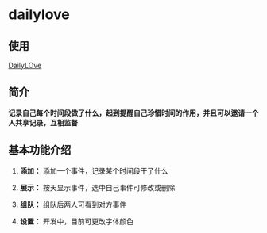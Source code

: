 # dailylove

## 使用
[DailyLOve](http://dailylove.tcualhp.cn:8080/dailylove/)

## 简介
**记录自己每个时间段做了什么，起到提醒自己珍惜时间的作用，并且可以邀请一个人共享记录，互相监督**

## 基本功能介绍
1. **添加：** 添加一个事件，记录某个时间段干了什么

2.  **展示：** 按天显示事件，选中自己事件可修改或删除
3.  **组队：** 组队后两人可看到对方事件
4.  **设置：** 开发中，目前可更改字体颜色


